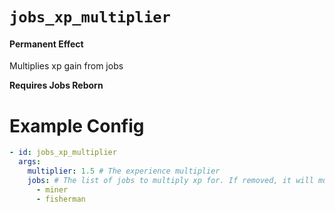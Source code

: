 # `jobs_xp_multiplier`
#### Permanent Effect

Multiplies xp gain from jobs

**Requires Jobs Reborn**

# Example Config
```yaml
- id: jobs_xp_multiplier
  args:
    multiplier: 1.5 # The experience multiplier
    jobs: # The list of jobs to multiply xp for. If removed, it will multiply all jobs.
      - miner
      - fisherman
```
